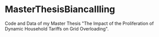 # MasterThesisBiancaIlling
Code and Data of my Master Thesis "The Impact of the Proliferation of Dynamic Household Tariffs on Grid Overloading".
